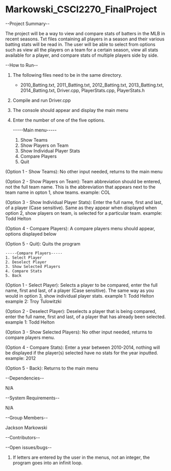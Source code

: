 # Markowski_CSCI2270_FinalProject

--Project Summary--

The project will be a way to view and compare stats of batters in the MLB in recent 
seasons.  Txt files containing all players in a season and their various batting stats
will be read in.  The user will be able to select from options such as view all the players
on a team for a certain season, view all stats available for a player, and compare stats
of multiple players side by side.


--How to Run--

1. The following files need to be in the same directory.
	- 2010_Batting.txt, 2011_Batting.txt, 2012_Batting.txt,
	 2013_Batting.txt, 2014_Batting.txt, Driver.cpp, PlayerStats.cpp, PlayerStats.h

2. Compile and run Driver.cpp

3. The console should appear and display the main menu

4. Enter the number of one of the five options.

	-----Main menu-----
	1. Show Teams
	2. Show Players on Team
	3. Show Individual Player Stats
	4. Compare Players
	5. Quit

(Option 1 - Show Teams): No other input needed, returns to the main menu

(Option 2 - Show Players on Team): Team abbreviation should be entered, not the full team name.
This is the abbreviation that appears next to the team name in opton 1, show teams.
	example: COL

(Option 3 - Show Individual Player Stats): Enter the full name, first and last, of a player (Case sensitive).
Same as they appear when displayed when option 2, show players on team, is selected for a particular team.
	example: Todd Helton

(Option 4 - Compare Players): A compare players menu should appear, options displayed below

(Option 5 - Quit): Quits the program
	
	-----Compare Players-----
	1. Select Player
	2. Deselect Player
	3. Show Selected Players
	4. Compare Stats
	5. Back

(Option 1 - Select Player): Selects a player to be compared, enter the full name, first and last,
of a player (Case sensitive). The same way as you would in option 3, show individual player stats.
	example 1: Todd Helton
	example 2: Troy Tulowitzki

(Option 2 - Deselect Player): Deselects a player that is being compared, enter the full name, first and last,
of a player that has already been selected.
	example 1: Todd Helton

(Option 3 - Show Selected Players): No other input needed, returns to compare players menu.

(Option 4 - Compare Stats): Enter a year between 2010-2014, nothing will be displayed if the player(s)
selected have no stats for the year inputted.
	example: 2012

(Option 5 - Back): Returns to the main menu


--Dependencies--

N/A

--System Requirements--

N/A

--Group	Members--

  Jackson Markowski

--Contributors--


--Open	issues/bugs--

1. If letters are entered by the user in the menus, not an integer, the program goes into an infinit loop.